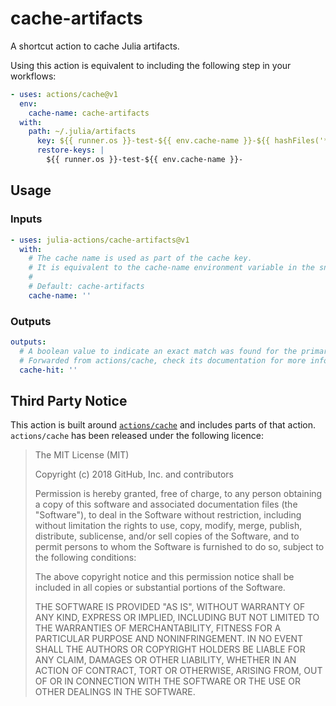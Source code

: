 # cache-artifacts
A shortcut action to cache Julia artifacts.

Using this action is equivalent to including the following step in your workflows:

```yaml
- uses: actions/cache@v1
  env:
    cache-name: cache-artifacts
  with:
    path: ~/.julia/artifacts
      key: ${{ runner.os }}-test-${{ env.cache-name }}-${{ hashFiles('**/Project.toml') }}
      restore-keys: |
        ${{ runner.os }}-test-${{ env.cache-name }}-
```

## Usage

### Inputs

```yaml
- uses: julia-actions/cache-artifacts@v1
  with:
    # The cache name is used as part of the cache key.
    # It is equivalent to the cache-name environment variable in the snippet above.
    #
    # Default: cache-artifacts
    cache-name: ''
```

### Outputs

```yaml
outputs:
  # A boolean value to indicate an exact match was found for the primary key.
  # Forwarded from actions/cache, check its documentation for more info.
  cache-hit: ''
```

## Third Party Notice

This action is built around [`actions/cache`](https://github.com/actions/cache/) and includes parts of that action. `actions/cache` has been released under the following licence:


> The MIT License (MIT)
> 
> Copyright (c) 2018 GitHub, Inc. and contributors
> 
> Permission is hereby granted, free of charge, to any person obtaining a copy
> of this software and associated documentation files (the "Software"), to deal
> in the Software without restriction, including without limitation the rights
> to use, copy, modify, merge, publish, distribute, sublicense, and/or sell
> copies of the Software, and to permit persons to whom the Software is
> furnished to do so, subject to the following conditions:
> 
> The above copyright notice and this permission notice shall be included in
> all copies or substantial portions of the Software.
> 
> THE SOFTWARE IS PROVIDED "AS IS", WITHOUT WARRANTY OF ANY KIND, EXPRESS OR
> IMPLIED, INCLUDING BUT NOT LIMITED TO THE WARRANTIES OF MERCHANTABILITY,
> FITNESS FOR A PARTICULAR PURPOSE AND NONINFRINGEMENT. IN NO EVENT SHALL THE
> AUTHORS OR COPYRIGHT HOLDERS BE LIABLE FOR ANY CLAIM, DAMAGES OR OTHER
> LIABILITY, WHETHER IN AN ACTION OF CONTRACT, TORT OR OTHERWISE, ARISING FROM,
> OUT OF OR IN CONNECTION WITH THE SOFTWARE OR THE USE OR OTHER DEALINGS IN
> THE SOFTWARE.
